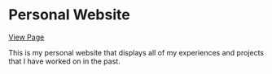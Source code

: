 # Personal Website

[View Page](https://zhiyangg.github.io/website/)

This is my personal website that displays all of my experiences and projects that I have worked on in the past. 